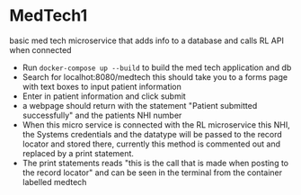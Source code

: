 # MedTech1
basic med tech microservice that adds info to a database and calls RL API when connected 

* Run `docker-compose up --build` to build the med tech application and db
* Search for localhot:8080/medtech this should take you to a forms page with text boxes to input patient information 
* Enter in patient information and click submit 
* a webpage should return with the statement "Patient submitted successfully" and the patients NHI number
* When this micro service is connected with the RL microservice this NHI, the Systems credentials and the datatype will be passed to the record locator and stored there, currently this method is commented out and replaced by a print statement.
* The print statements reads "this is the call that is made when posting to the record locator" and can be seen in the terminal from the container labelled medtech 
